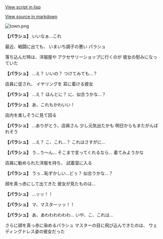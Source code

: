[View script in lisp](../scripts/20045301.txt)

[View source in markdown](20045301.md)

![town.png](../images/backgrounds/town.png)

**【パラシュ】**
いいなぁ…これ

最近、戦闘に出ても、
いまいち調子の悪い
パラシュ

落ち込んだ時は、洋服屋や
アクセサリーショップに行くのが
彼女の慰みになっていた

**【パラシュ】**
…え？
いいの？
つけてみても…？

店員に促され、
イヤリングを
耳に着ける彼女

**【パラシュ】**
…え？
ほんとに？
に、似合うかな…？

**【パラシュ】**
あ、これもかわいい！

店内を楽しそうに見て回る

**【パラシュ】**
…ありがとう、店員さん
少し元気出たかも
明日からもまたがんばれそう

**【パラシュ】**
…え？
こ、これ…？
これはさすがに…

**【パラシュ】**
う…う～ん…
そこまで言ってくれるなら…
着てみようかな

店員に勧められた洋服を持ち、
試着室に入る

**【パラシュ】**
うぅ…恥ずかしい…どぅ？
似合うかな…？

顔を真っ赤にして出てきた
彼女が見たものは…

**【パラシュ】**
…ッッ！！

**【パラシュ】**
マ、マスターッッ！！

**【パラシュ】**
あ、あわわわわわわ…
いや、こ、これは…

さらに顔を真っ赤に染めるパラシュ
マスターの目に飛び込んできたのは、
ウェディングドレス姿の彼女だった